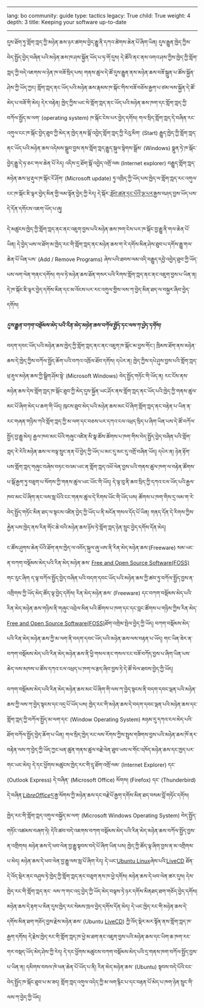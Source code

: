 

---

lang: bo
community: guide
type: tactics
legacy: True
child: True
weight: 4
depth: 3
title: Keeping your software up-to-date

---

དུས་ཐོག་ཏུ་གློག་ཀླད་ཀྱི་མཉེན་ཆས་ཉར་ཚགས་བྱེད་རྒྱུ་ནི་དཀའ་ཚེགས་ཆེན་པོ་ཞིག་ཡིན། དུས་རྒྱུན་ཁྱེད་ཀྱིས་བེད་སྤྱོད་བྱེད་བཞིན་པའི་མཉེན་ཆས་ཁ་ཤས་སྐྱོན་ཡོད་པ་ཧ་གོ་དུས། དེ་ཚོའི་ནང་ནས་འགའ་ཤས་ཀྱིས་ཁྱེད་ཀྱི་གློག་ཀླད་ཀྱི་བདེ་འཇགས་ལ་ཉེན་ཁ་བཟོ་སྲིད་པས། གནས་ཚུལ་དེ་ཚོ་དུས་རྒྱུན་ནས་མཉེན་ཆས་བཟོ་སྐྲུན་པ་ཚོས་སྐྱོན་ཤེས་ཀྱི་ཡོད་ཀྱང། གློག་ཀླད་ནང་ཡོད་པའི་མཉེན་ཆས་རྣམས་ཁ་སྐོང་གིས་བཟོ་བཅོས་རྒྱག་པ་ཙམ་ལས་སྐྱོན་དེ་ཚོ་མེད་པ་བཟོ་གི་མེད། དེར་བརྟེན། ཁྱེད་ཀྱིས་ཡང་སེ་གློག་ཀླད་ནང་ཡོད་པའི་མཉེན་ཆས་ཁག་དང་གློག་ཀླད་ཀྱི་བཀོལ་སྤྱོད་མ་ལག་ (operating  system) ཁ་སྐོང་ངེས་པར་བྱེད་དགོས། གལ་སྲིད་གློག་ཀླད་དེ་བཞིན་རང་འགུལ་ངང་ཁ་སྐོང་བྱེད་ཐུབ་ཀྱི་མེད་ན་ཁྱེད་ནས་སྒོ་འབྱེད་གློག་ཀླད་ཀྱི་རེའུ་མིག་ (Start) རྒྱུད་ཁྱེད་ཀྱི་གློག་ཀླད་ནང་ཡོད་པའི་མཉེན་ཆས་འདེམས་སྒྲུབ་བྱས་ནས་གློག་ཀླད་རྒྱུད་སྐུལ་སྟེགས་སྒྲོམ་ (Windows) སྣུན་ཏེ་ཁ་སྐོང་བྱེད་རྒྱུ་དེ་ཧ་ཅང་གལ་ཆེན་པོ་རེད། འདིས་དྲ་ཐོག་སྒོ་འབྱེད་འགྲོ་ལམ (Internet explorer) བརྒྱུད་གློག་ཀླད་མཉེན་ཆས་ཕྲ་རྡུལ་ཁ་སྐོང་ངོ་ཤོག་ (Microsoft update) ཏུ་འཁྲིད་ཀྱི་ཡོད་པས་ཁྱེད་ལ་གློག་ཀླད་རང་འགུལ་ངང་ཁ་སྐོང་ཇི་ལྟར་བྱེད་མིན་གྱི་ལམ་སྟོན་བྱེད་ཀྱི་རེད། དེ་སྐོར་[*སློབ་ཚན་དང་པོའི་ལྔ་པར་*](/bo/chapter_1_5)རྒྱས་བཤད་བྱས་ཡོད་པས་དེ་དོན་དགོངས་འཇག་ཡོད་པ་ཞུ།

དེ་མཚུངས་ཁྱེད་ཀྱི་གློག་ཀླད་ནང་ནང་འཇུག་བྱས་པའི་མཉེན་ཆས་ཁག་ངེས་པར་ཁ་སྐོང་བྱ་རྒྱུ་ནི་གལ་ཆེན་པོ་ཡིན། དེ་བྱེད་ཡས་ལ་ཐོག་མ་ཁྱེད་རང་གི་གློག་ཀླད་ནང་མཉེན་ཆས་ག་རེ་དགོས་མིན་ཤེས་ཐུབ་པ་དགོས་རྒྱུ་གལ་ཆེན་པོ་ཡིན་པས་ (Add / Remove Programs) ཞེས་པའི་ཐབས་ལམ་འདི་བརྒྱུད་དབྱེ་འབྱེད་ཐུབ་ཀྱི་ཡོད་པས་ལག་ལེན་གནང་དགོས། གལ་ཏེ་མཉེན་ཆས་ཐོན་གསར་པའི་རིགས་གློག་ཀླད་ནང་ནང་འཇུག་བྱས་པ་ཡིན་ན། དེ་ཁ་སྐོང་ཇི་ལྟར་བྱེད་དགོས་མིན་དང་མ་འོངས་པར་རང་འགུལ་གྱིས་ལས་ཀ་བྱེད་མིན་ཐད་ལ་བསྐྱར་ཞིབ་བྱེད་དགོས། 

***དུས་རྒྱུན་བཀག་བསྡོམས་མེད་པའི་རིན་མེད་མཉེན་ཆས་བཀོལ་སྤྱོད་དང་ལས་ཀ་བྱེད་དགོས།*** 

བདག་དབང་ཡོད་པའི་མཉེན་ཆས་ཁྱེད་ཀྱི་གློག་ཀླད་ནང་ནང་འཇུག་ཁ་སྐོང་མ་བྱས་གོང་། ཁྲིམས་ཐོག་ནས་མཉེན་ཆས་དེ་ཁྱེད་ཀྱིས་བཀོལ་སྤྱོད་ཆོག་པའི་བཀའ་འཁྲོལ་ཐོབ་དགོས། དཔེར་ན། ཁྱེད་ཀྱིས་དཔེ་ཤུས་བྱས་པའི་གློག་ཀླད་ཕྲ་རྡུལ་མཉེན་ཆས་ཀྱི་སྒྲིག་ཤོམ་སྟེ་ (Microsoft Windows) བེད་སྤྱོད་གཏོང་གི་ཡོད་ན། རང་ངོས་ནས་མཉེན་ཆས་དེས་གློག་ཀླད་ཁ་སྐོང་ཐུབ་ཀྱི་མེད་དུས་སྐྱོན་ཡང་ཤོར་ནས་གློག་ཀླད་ནང་ཡོད་པའི་ཁྱེད་ཀྱི་གནས་ཚུལ་མང་པོ་ཞིག་མེད་པ་ཆག་གི་ཡོད། ཁུངས་ཐུབ་མེད་པའི་མཉེན་ཆས་མང་པོ་ཞིག་གློག་ཀླད་ནང་བརྟེན་པ་ཡིན་ན་རང་གཞན་གཉིས་ཀའི་གློག་ཀླད་ཀྱི་མ་ལག་དང་བཅས་པར་དཀའ་ངལ་འཕྲད་སྲིད་པ་ཞིག་ཡིན་པས་དེ་ཚོ་བཀོལ་སྤྱོད་བྱ་རྒྱུ་མེད། རྒྱལ་ཁབ་མང་པོའི་གཞུང་འཛིན་མི་སྣ་ཚོས་ཚོགས་པ་ཁག་གིས་བེད་སྤྱོད་བྱེད་བཞིན་པའི་གློག་ཀླད་རེ་རེའི་མཉེན་ཆས་ལ་བལྟ་སྲུང་ནན་པོ་བྱེད་ཀྱི་ཡོད་པ་མང་དུ་མང་དུ་འགྲོ་བཞིན་ཡོད། དཔེར་ན། ཉེན་རྟོག་པས་གློག་ཀླད་གཞུང་བཞེས་བཏང་བའམ་ཡང་ན་གློག་ཀླད་འཕོ་ལེན་བྱས་པའི་གནས་ཚུལ་ཁག་ལ་བརྟེན་ཚོགས་པ་སྒོ་རྒྱག་ཏུ་བཅུག་པ་སོགས་ཀྱི་གནས་ཚུལ་ཡང་ཡོང་གི་ཡོད། དེ་ལྟ་བུ་ནི་ཆབ་སྲིད་ཀྱི་དཀའ་ངལ་ཡོད་པའི་རྒྱལ་ཁབ་མང་པོ་ཞིག་ནང་ལས་སླ་པོའི་ངང་གནས་ཚུལ་དེ་རིགས་ཡོང་གི་ཡོད་པས། ཚོགས་པ་ཁག་གིས་དྲ་ལམ་ག་རེ་བེད་སྤྱོད་གཏོང་མིན་ཐད་ལ་སྟངས་འཛིན་བྱེད་ཀྱི་ཡོད་པ་ནི་མངོན་གསལ་དོད་པོ་ཡིན། གནད་དོན་དེ་རིགས་ཀྱིས་རྐྱེན་པས་ཁྱེད་ནས་རིན་གོང་ཆེ་བའི་མཉེན་ཆས་ཉོས་ཏེ་གློག་ཀླད་ཉེན་སྲུང་བྱེད་དགོས་དོན་མེད། 

ང་ཚོས་ཤུགས་ཆེན་པོའི་ཐོག་ནས་ཁྱེད་ལ་འབོད་སྐུལ་ཞུ་ཡས་ནི་རིན་མེད་མཉེན་ཆས་(Freeware) སམ་ཡང་ན་བཀག་བསྡོམས་མེད་པའི་རིན་མེད་མཉེན་ཆས་ [Free and Open Source Software(FOSS)](/bo/glossary#FOSS) གང་རུང་ཞིག ད་ལྟ་བཀོལ་སྤྱོད་བྱེད་བཞིན་པའི་བདག་དབང་ཡོད་པའི་མཉེན་ཆས་ཀྱི་ཚབ་ཏུ་བཀོལ་སྤྱོད་བྱས་ན་འགྲིགས་ཀྱི་ཡོད་མེད་ཚོད་ལྟ་བྱེད་དགོས། རིན་མེད་མཉེན་ཆས་ (Freeware) དང་བཀག་བསྡོམས་མེད་པའི་རིན་མེད་མཉེན་ཆས་གཉིས་ནི་གཞུང་འབྲེལ་མིན་པའི་ཚོགས་པ་ཁག་དང་དང་བླང་ཚོགས་པ་གཉིས་ཀྱིས་རིན་མེད་[Free and Open Source Software(FOSS)](/bo/glossary#FOSS)ཐོག་འགྲེམ་སྤེལ་བྱེད་ཀྱི་ཡོད། བཀག་བསྡོམས་མེད་པའི་རིན་མེད་མཉེན་ཆས་ཀྱི་མ་ལག་ནི་བདག་དབང་ཡོད་པའི་མཉེན་ཆས་ལས་བརྟན་པ་ཡོད། གང་ཡིན་ཟེར་ན་བཀག་བསྡོམས་མེད་པའི་རིན་མེད་མཉེན་ཆས་ནི་ཕྱི་གསལ་ནང་གསལ་ངང་བཟོ་བཀོད་བྱས་པ་ཞིག་ཡིན་པས་ཆེད་ལས་མཁས་པ་ཚོས་དཀའ་ངལ་འཕྲད་པ་ཁག་ལ་རྩད་ཞིབ་བྱས་ཏེ་དེ་ཚོ་སེལ་ཐབས་བྱེད་ཀྱི་ཡོད།

བཀག་བསྡོམས་མེད་པའི་རིན་མེད་མཉེན་ཆས་མང་པོ་ཞིག་གི་ལས་ཀ་བྱེད་སྟངས་ནི་བདག་དབང་ལྡན་པའི་མཉེན་ཆས་ཀྱི་ལས་ཀ་བྱེད་སྟངས་དང་འདྲ་པོ་ཡོད་པས། ཁྱེད་རང་གི་མཉེན་ཆས་དེ་བདག་དབང་ལྡན་པའི་མཉེན་ཆས་དང་གློག་ཀླད་ཀྱི་བཀོལ་སྤྱོད་མ་ལག་དང་ (Window Operating System) མཉམ་དུ་དཀའ་ངལ་མེད་པའི་ཐོག་བཀོལ་སྤྱོད་བྱེད་ཆོག་པ་ཡིན། གལ་སྲིད་ཁྱེད་རང་ལས་རོགས་ཀྱིས་སྤུས་གཟིགས་བྱས་པའི་མཉེན་ཆས་ཁོ་ནར་བརྟེན་ལས་ཀ་བྱེད་ཀྱི་ཡོད་ཀྱང་ཕན་ཚུན་གནས་ཚུལ་བརྗེ་ལེན་ཐུབ་ཡས་ལ་གོང་འཁོད་མཉེན་ཆས་དང་ཁྱད་པར་གང་ཡང་མེད། དེ་དང་ཕྱོགས་མཚུངས་ཁྱེད་རང་གི་དྲྭ་ཐོག་འགྲོ་ལམ་ (Internet Explorer) དང་ (Outlook Express) དེ་བཞིན་ (Microsoft Office) སོགས།  (Firefox) དང་ (Thunderbird) དེ་བཞིན་[*LibreOffice*](https://libreoffice.org)དྲ་རྒྱ་སོགས་ཀྱི་མཉེན་ཆས་དང་བརྗེ་པོ་རྒྱག་དགོས་མིན་ཐད་བསམ་བློ་གཏོང་དགོས།

ཁྱེད་རང་གི་གློག་ཀླད་འགུལ་བསྐྱོད་མ་ལག་ (Microsoft Windows Operating System) བེད་སྤྱོད་གཏོང་འཚམས་བཞག་ཏེ། དེའི་ཚབ་བདེ་འཇགས་བཀག་བསྡོམས་མེད་པའི་རིན་མེད་མཉེན་ཆས་བཀོལ་སྤྱོད་བྱས་ན་འགྲིགས། མཉེན་ཆས་དེ་ཕབ་ལེན་བྱ་རྒྱུ་སྟབས་བདེ་པོ་ཞིག་ཡིན་པས། ཁྱེད་ཀྱི་ཚོད་ལྟ་ཞིག་བྱས་ན་མ་འགྲིགས་པ་མེད། མཉེན་ཆས་དེ་ཕབ་ལེན་བྱ་རྒྱུ་ལས་སླ་པོ་ཞིག་རེད། དེ་ཡང་[Ubuntu Linux](www.ubuntu.com)ཞེས་པའི་[LiveCD](/bo/glossary#LiveCD) ཐོན་དེ་འོད་སྡེར་ནང་བཤུས་ཏེ་ཁྱེད་ཀྱི་གློག་ཀླད་ནང་བཅུག་ནས་ཁ་ཕྱེ་དགོས། མཉེན་ཆས་དེ་ཕབ་ལེན་ཚར་དུས། དེས་ཁྱེད་རང་གི་གློག་ཀླད་ནང་ ལས་ཀ་གང་འདྲ་བྱེད་ཀྱི་ཡོད་མེད་བལྟས་ཏེ་ཉར་དགོས་མིནཐད་ཐག་གཅོད་བྱེད་དགོས། མཉེན་ཆས་དེ་རྟག་པ་མིན་དུས་ཁྱེད་རང་སེམས་ཁྲལ་བྱེད་དགོས་དོན་མེད། དེ་ཡང་ཁྱེད་རང་གི་མཉེན་ཆས་དེ་དགོས་མིན་ཐག་གཅོད་བྱས་རྗེས་མཉེན་ཆས་ (Ubuntu [LiveCD](/bo/glossary#LiveCD)) ཀྱི་འོད་སྡེར་མར་སྟོན་ནས་གློག་ཀླད་ཁ་རྒྱག་དགོས། དེ་རྗེས་ཁྱེད་རང་གི་གློག་ཀླད་ཁ་ཕྱེ་མ་ཐག་ནང་འཇུག་བྱས་པའི་མཉེན་ཆས་དང་ཡིག་ཆ་ཁག་རང་གར་བསྡད་ཡོད་མེད་ཤེས་ཀྱི་རེད། དེ་དང་ཕྱོགས་མཚུངས་བཀག་བསྡོམས་མེད་པའི་དྲ་གནས་ཁག་བཀོལ་སྤྱོད་བྱས་པ་ཡིན་ན། དམིགས་བསལ་ཁེ་ཕན་ཆེན་པོ་ཡོད་པ་ནི། རིན་མེད་མཉེན་ཆས་ (Ubuntu) སྟབས་བདེ་པོའི་ངང་བེད་སྤྱོད་ཁ་སྐོང་ཐུབ་པ་མ་ཟད། གློག་ཀླད་འགུལ་འདེད་ཀྱི་མ་ལག་རྙིང་པ་དང་བརྟན་པོ་མེད་པ་ཁག་ཉེན་སྲུང་གི་ལས་ཀ་བྱེད་ཀྱི་ཡོད།



